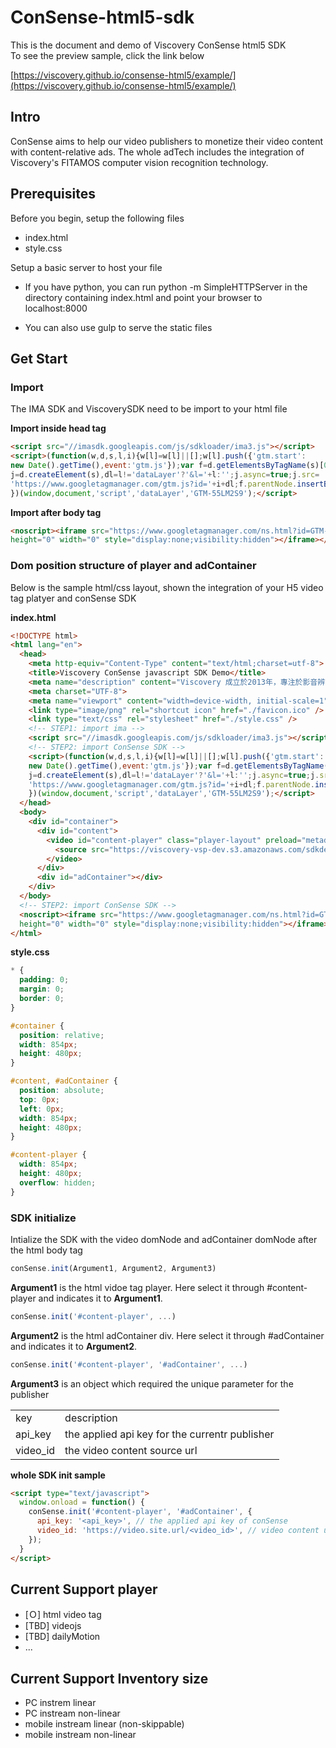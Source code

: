 # ConSense-html5-sdk
This is the document and demo of Viscovery ConSense html5 SDK<br>
To see the preview sample, click the link below

[https://viscovery.github.io/consense-html5/example/](https://viscovery.github.io/consense-html5/example/)
## Intro

ConSense aims to help our video publishers to monetize their video content with content-relative ads. The whole adTech includes the integration of Viscovery's FITAMOS computer vision recognition technology.

## Prerequisites

Before you begin, setup the following files

+ index.html
+ style.css

Setup a basic server to host your file

+ If you have python, you can run python -m SimpleHTTPServer in the directory containing index.html and point your browser to localhost:8000

+ You can also use gulp to serve the static files

## Get Start

### Import

The IMA SDK and ViscoverySDK need to be import to your html file

<b>Import inside head tag</b>
```html
<script src="//imasdk.googleapis.com/js/sdkloader/ima3.js"></script>
<script>(function(w,d,s,l,i){w[l]=w[l]||[];w[l].push({'gtm.start':
new Date().getTime(),event:'gtm.js'});var f=d.getElementsByTagName(s)[0],
j=d.createElement(s),dl=l!='dataLayer'?'&l='+l:'';j.async=true;j.src=
'https://www.googletagmanager.com/gtm.js?id='+i+dl;f.parentNode.insertBefore(j,f);
})(window,document,'script','dataLayer','GTM-55LM2S9');</script>
```

<b>Import after body tag</b>
```html
<noscript><iframe src="https://www.googletagmanager.com/ns.html?id=GTM-55LM2S9"
height="0" width="0" style="display:none;visibility:hidden"></iframe></noscript>
```

### Dom position structure of player and adContainer

Below is the sample html/css layout, shown the integration of your H5 video tag platyer and conSense SDK

<b>index.html</b>
```html
<!DOCTYPE html>
<html lang="en">
  <head>
    <meta http-equiv="Content-Type" content="text/html;charset=utf-8">
    <title>Viscovery ConSense javascript SDK Demo</title>
    <meta name="description" content="Viscovery 成立於2013年，專注於影音辨識技術開發，擁有多項演算法專利，被 Google 評選為成功企業與創新科技公司。經過多年圖像辨識技術研發的積累，及實地操作大量應用場景的基礎上，Viscovery 成功開發出 VDS 智能影音探索平台。"/>
    <meta charset="UTF-8">
    <meta name="viewport" content="width=device-width, initial-scale=1">
    <link type="image/png" rel="shortcut icon" href="./favicon.ico" />
    <link type="text/css" rel="stylesheet" href="./style.css" />
    <!-- STEP1: import ima -->
    <script src="//imasdk.googleapis.com/js/sdkloader/ima3.js"></script>
    <!-- STEP2: import ConSense SDK -->
    <script>(function(w,d,s,l,i){w[l]=w[l]||[];w[l].push({'gtm.start':
    new Date().getTime(),event:'gtm.js'});var f=d.getElementsByTagName(s)[0],
    j=d.createElement(s),dl=l!='dataLayer'?'&l='+l:'';j.async=true;j.src=
    'https://www.googletagmanager.com/gtm.js?id='+i+dl;f.parentNode.insertBefore(j,f);
    })(window,document,'script','dataLayer','GTM-55LM2S9');</script>
  </head>
  <body>
    <div id="container">
      <div id="content">
        <video id="content-player" class="player-layout" preload="metadata" width="854" height="480" playsinline controls>
          <source src="https://viscovery-vsp-dev.s3.amazonaws.com/sdkdemo/Videos/%E5%95%9F%E5%8B%95%E6%84%9B%E6%83%85%E9%80%99%E4%BB%B6%E4%BA%8B-%E7%AC%AC%E4%B8%80%E8%A9%B1-%E5%8B%87%E6%B0%A3-EP01-%E7%AC%AC%E4%B8%80%E9%9B%86.mp4"></source>
        </video>
      </div>
      <div id="adContainer"></div>
    </div>
  </body>
  <!-- STEP2: import ConSense SDK -->
  <noscript><iframe src="https://www.googletagmanager.com/ns.html?id=GTM-55LM2S9"
  height="0" width="0" style="display:none;visibility:hidden"></iframe></noscript>
</html>
```

<b>style.css</b>
```css
* {
  padding: 0;
  margin: 0;
  border: 0;
}

#container {
  position: relative;
  width: 854px;
  height: 480px;
}

#content, #adContainer {
  position: absolute;
  top: 0px;
  left: 0px;
  width: 854px;
  height: 480px;
}

#content-player {
  width: 854px;
  height: 480px;
  overflow: hidden;
}

```

### SDK initialize

Intialize the SDK with the video domNode and adContainer domNode after the html body tag

```javascript
conSense.init(Argument1, Argument2, Argument3)
```

<b>Argument1</b> is the html vidoe tag player. Here select it through #content-player and indicates it to <b>Argument1</b>.

```javascript
conSense.init('#content-player', ...)
```

<b>Argument2</b> is the html adContainer div. Here select it through #adContainer and indicates it to <b>Argument2</b>.

```javascript
conSense.init('#content-player', '#adContainer', ...)
```

<b>Argument3</b> is an object which required the unique parameter for the publisher

<table>
  <tr>
    <td>key</td>
    <td>description</td>
  </tr>
  <tr>
    <td>api_key</td>
    <td>the applied api key for the currentr publisher</td>
  </tr>
  <tr>
    <td>video_id</td>
    <td>the video content source url</td>
  </tr>
</table>

<b>whole SDK init sample</b>
```html 
<script type="text/javascript">
  window.onload = function() {
    conSense.init('#content-player', '#adContainer', {
      api_key: '<api_key>', // the applied api key of conSense
      video_id: 'https://video.site.url/<video_id>', // video content url
    });
  }
</script>
```

## Current Support player
- [Ｏ] html video tag
- [TBD] videojs
- [TBD] dailyMotion
- ...

## Current Support Inventory size
- PC instrem linear
- PC instream non-linear
- mobile instream linear (non-skippable)
- mobile instream non-linear



